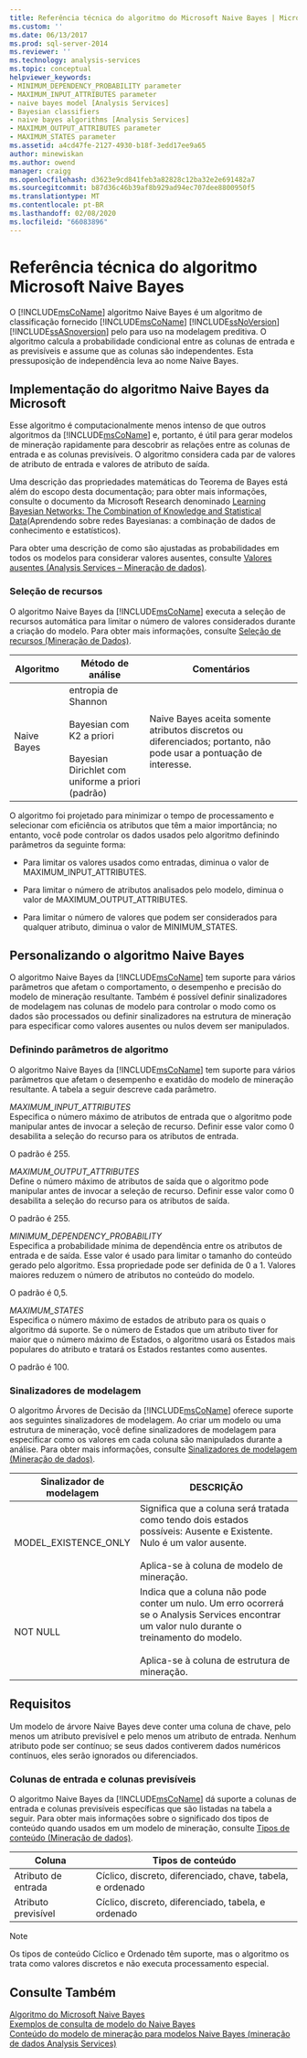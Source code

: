```yaml
---
title: Referência técnica do algoritmo do Microsoft Naive Bayes | Microsoft Docs
ms.custom: ''
ms.date: 06/13/2017
ms.prod: sql-server-2014
ms.reviewer: ''
ms.technology: analysis-services
ms.topic: conceptual
helpviewer_keywords:
- MINIMUM_DEPENDENCY_PROBABILITY parameter
- MAXIMUM_INPUT_ATTRIBUTES parameter
- naive bayes model [Analysis Services]
- Bayesian classifiers
- naive bayes algorithms [Analysis Services]
- MAXIMUM_OUTPUT_ATTRIBUTES parameter
- MAXIMUM_STATES parameter
ms.assetid: a4cd47fe-2127-4930-b18f-3edd17ee9a65
author: minewiskan
ms.author: owend
manager: craigg
ms.openlocfilehash: d3623e9cd841feb3a82828c12ba32e2e691482a7
ms.sourcegitcommit: b87d36c46b39af8b929ad94ec707dee8800950f5
ms.translationtype: MT
ms.contentlocale: pt-BR
ms.lasthandoff: 02/08/2020
ms.locfileid: "66083896"
---
```

# <a name="microsoft-naive-bayes-algorithm-technical-reference"></a>Referência técnica do algoritmo Microsoft Naive Bayes
  O [!INCLUDE[msCoName](../../includes/msconame-md.md)] algoritmo Naive Bayes é um algoritmo de classificação fornecido [!INCLUDE[msCoName](../../includes/msconame-md.md)] [!INCLUDE[ssNoVersion](../../includes/ssnoversion-md.md)] [!INCLUDE[ssASnoversion](../../includes/ssasnoversion-md.md)] pelo para uso na modelagem preditiva. O algoritmo calcula a probabilidade condicional entre as colunas de entrada e as previsíveis e assume que as colunas são independentes. Esta pressuposição de independência leva ao nome Naive Bayes.  
  
## <a name="implementation-of-the-microsoft-naive-bayes-algorithm"></a>Implementação do algoritmo Naive Bayes da Microsoft  
 Esse algoritmo é computacionalmente menos intenso de que outros algoritmos da [!INCLUDE[msCoName](../../includes/msconame-md.md)] e, portanto, é útil para gerar modelos de mineração rapidamente para descobrir as relações entre as colunas de entrada e as colunas previsíveis. O algoritmo considera cada par de valores de atributo de entrada e valores de atributo de saída.  
  
 Uma descrição das propriedades matemáticas do Teorema de Bayes está além do escopo desta documentação; para obter mais informações, consulte o documento da Microsoft Research denominado [Learning Bayesian Networks: The Combination of Knowledge and Statistical Data](https://go.microsoft.com/fwlink/?LinkId=207029)(Aprendendo sobre redes Bayesianas: a combinação de dados de conhecimento e estatísticos).  
  
 Para obter uma descrição de como são ajustadas as probabilidades em todos os modelos para considerar valores ausentes, consulte [Valores ausentes &#40;Analysis Services – Mineração de dados&#41;](missing-values-analysis-services-data-mining.md).  
  
### <a name="feature-selection"></a>Seleção de recursos  
 O algoritmo Naive Bayes da [!INCLUDE[msCoName](../../includes/msconame-md.md)] executa a seleção de recursos automática para limitar o número de valores considerados durante a criação do modelo. Para obter mais informações, consulte [Seleção de recursos &#40;Mineração de Dados&#41;](feature-selection-data-mining.md).  
  
|Algoritmo|Método de análise|Comentários|  
|---------------|------------------------|--------------|  
|Naive Bayes|entropia de Shannon<br /><br /> Bayesian com K2 a priori<br /><br /> Bayesian Dirichlet com uniforme a priori (padrão)|Naive Bayes aceita somente atributos discretos ou diferenciados; portanto, não pode usar a pontuação de interesse.|  
  
 O algoritmo foi projetado para minimizar o tempo de processamento e selecionar com eficiência os atributos que têm a maior importância; no entanto, você pode controlar os dados usados pelo algoritmo definindo parâmetros da seguinte forma:  
  
-   Para limitar os valores usados como entradas, diminua o valor de MAXIMUM_INPUT_ATTRIBUTES.  
  
-   Para limitar o número de atributos analisados pelo modelo, diminua o valor de MAXIMUM_OUTPUT_ATTRIBUTES.  
  
-   Para limitar o número de valores que podem ser considerados para qualquer atributo, diminua o valor de MINIMUM_STATES.  
  
## <a name="customizing-the-naive-bayes-algorithm"></a>Personalizando o algoritmo Naive Bayes  
 O algoritmo Naive Bayes da [!INCLUDE[msCoName](../../includes/msconame-md.md)] tem suporte para vários parâmetros que afetam o comportamento, o desempenho e precisão do modelo de mineração resultante. Também é possível definir sinalizadores de modelagem nas colunas de modelo para controlar o modo como os dados são processados ou definir sinalizadores na estrutura de mineração para especificar como valores ausentes ou nulos devem ser manipulados.  
  
### <a name="setting-algorithm-parameters"></a>Definindo parâmetros de algoritmo  
 O algoritmo Naive Bayes da [!INCLUDE[msCoName](../../includes/msconame-md.md)] tem suporte para vários parâmetros que afetam o desempenho e exatidão do modelo de mineração resultante. A tabela a seguir descreve cada parâmetro.  
  
 *MAXIMUM_INPUT_ATTRIBUTES*  
 Especifica o número máximo de atributos de entrada que o algoritmo pode manipular antes de invocar a seleção de recurso. Definir esse valor como 0 desabilita a seleção do recurso para os atributos de entrada.  
  
 O padrão é 255.  
  
 *MAXIMUM_OUTPUT_ATTRIBUTES*  
 Define o número máximo de atributos de saída que o algoritmo pode manipular antes de invocar a seleção de recurso. Definir esse valor como 0 desabilita a seleção do recurso para os atributos de saída.  
  
 O padrão é 255.  
  
 *MINIMUM_DEPENDENCY_PROBABILITY*  
 Especifica a probabilidade mínima de dependência entre os atributos de entrada e de saída. Esse valor é usado para limitar o tamanho do conteúdo gerado pelo algoritmo. Essa propriedade pode ser definida de 0 a 1. Valores maiores reduzem o número de atributos no conteúdo do modelo.  
  
 O padrão é 0,5.  
  
 *MAXIMUM_STATES*  
 Especifica o número máximo de estados de atributo para os quais o algoritmo dá suporte. Se o número de Estados que um atributo tiver for maior que o número máximo de Estados, o algoritmo usará os Estados mais populares do atributo e tratará os Estados restantes como ausentes.  
  
 O padrão é 100.  
  
### <a name="modeling-flags"></a>Sinalizadores de modelagem  
 O algoritmo Árvores de Decisão da [!INCLUDE[msCoName](../../includes/msconame-md.md)] oferece suporte aos seguintes sinalizadores de modelagem. Ao criar um modelo ou uma estrutura de mineração, você define sinalizadores de modelagem para especificar como os valores em cada coluna são manipulados durante a análise. Para obter mais informações, consulte [Sinalizadores de modelagem &#40;Mineração de dados&#41;](modeling-flags-data-mining.md).  
  
|Sinalizador de modelagem|DESCRIÇÃO|  
|-------------------|-----------------|  
|MODEL_EXISTENCE_ONLY|Significa que a  coluna será tratada como tendo dois estados possíveis: Ausente e Existente. Nulo é um valor ausente.<br /><br /> Aplica-se à coluna de modelo de mineração.|  
|NOT NULL|Indica que a coluna não pode conter um nulo. Um erro ocorrerá se o Analysis Services encontrar um valor nulo durante o treinamento do modelo.<br /><br /> Aplica-se à coluna de estrutura de mineração.|  
  
## <a name="requirements"></a>Requisitos  
 Um modelo de árvore Naive Bayes deve conter uma coluna de chave, pelo menos um atributo previsível e pelo menos um atributo de entrada. Nenhum atributo pode ser contínuo; se seus dados contiverem dados numéricos contínuos, eles serão ignorados ou diferenciados.  
  
### <a name="input-and-predictable-columns"></a>Colunas de entrada e colunas previsíveis  
 O algoritmo Naive Bayes da [!INCLUDE[msCoName](../../includes/msconame-md.md)] dá suporte a colunas de entrada e colunas previsíveis específicas que são listadas na tabela a seguir. Para obter mais informações sobre o significado dos tipos de conteúdo quando usados em um modelo de mineração, consulte [Tipos de conteúdo &#40;Mineração de dados&#41;](content-types-data-mining.md).  
  
|Coluna|Tipos de conteúdo|  
|------------|-------------------|  
|Atributo de entrada|Cíclico, discreto, diferenciado, chave, tabela, e ordenado|  
|Atributo previsível|Cíclico, discreto, diferenciado, tabela, e ordenado|  
  
> [!NOTE]  
>  Os tipos de conteúdo Cíclico e Ordenado têm suporte, mas o algoritmo os trata como valores discretos e não executa processamento especial.  
  
## <a name="see-also"></a>Consulte Também  
 [Algoritmo do Microsoft Naive Bayes](microsoft-naive-bayes-algorithm.md)   
 [Exemplos de consulta de modelo do Naive Bayes](naive-bayes-model-query-examples.md)   
 [Conteúdo do modelo de mineração para modelos Naive Bayes &#40;mineração de dados Analysis Services&#41;](mining-model-content-for-naive-bayes-models-analysis-services-data-mining.md)  
  
  
